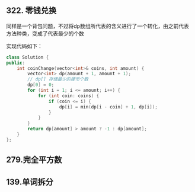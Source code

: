 ## 322. 零钱兑换

同样是一个背包问题，不过将dp数组所代表的含义进行了一个转化，由之前代表方法种类，变成了代表最少的个数

实现代码如下：

```c++
class Solution {
public:
    int coinChange(vector<int>& coins, int amount) {
        vector<int> dp(amount + 1, amount + 1);
        // dp[] 存储最少的硬币个数
        dp[0] = 0;
        for (int i = 1; i <= amount; i++) {
            for (int coin: coins) {
                if (coin <= i) {
                    dp[i] = min(dp[i - coin] + 1, dp[i]);
                }
            }
        }
        return dp[amount] > amount ? -1 : dp[amount];
    }
};
```

## 279.完全平方数


## 139.单词拆分
